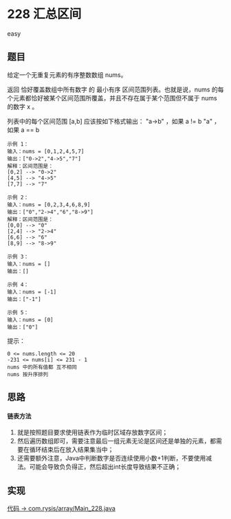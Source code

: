 # 228 汇总区间

easy

## 题目

给定一个无重复元素的有序整数数组 nums。

返回 恰好覆盖数组中所有数字 的 最小有序 区间范围列表。也就是说，nums 的每个元素都恰好被某个区间范围所覆盖，并且不存在属于某个范围但不属于 nums 的数字 x 。

列表中的每个区间范围 [a,b] 应该按如下格式输出：
"a->b" ，如果 a != b
"a" ，如果 a == b

```
示例 1：
输入：nums = [0,1,2,4,5,7]
输出：["0->2","4->5","7"]
解释：区间范围是：
[0,2] --> "0->2"
[4,5] --> "4->5"
[7,7] --> "7"

示例 2：
输入：nums = [0,2,3,4,6,8,9]
输出：["0","2->4","6","8->9"]
解释：区间范围是：
[0,0] --> "0"
[2,4] --> "2->4"
[6,6] --> "6"
[8,9] --> "8->9"

示例 3：
输入：nums = []
输出：[]

示例 4：
输入：nums = [-1]
输出：["-1"]

示例 5：
输入：nums = [0]
输出：["0"]
```

提示：
```
0 <= nums.length <= 20
-231 <= nums[i] <= 231 - 1
nums 中的所有值都 互不相同
nums 按升序排列
```

## 思路

#### 链表方法

1. 就是按照题目要求使用链表作为临时区域存放数字区间；
2. 然后遍历数组即可，需要注意最后一组元素无论是区间还是单独的元素，都需要在循环结束后在放入结果集当中；
3. 还需要额外注意，Java中判断数字是否连续使用小数+1判断，不要使用减法。可能会导致负负得正，然后超出int长度导致结果不正确；

## 实现

[代码 -> com.rysis/array/Main_228.java](../../src/com/rysis/array/Main_228.java)